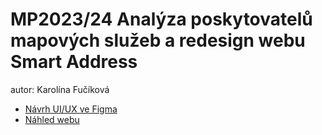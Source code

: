# MP2023/24 Analýza poskytovatelů mapových služeb a redesign webu Smart Address

autor: Karolína Fučíková

- [Návrh UI/UX ve Figma](https://www.figma.com/file/r4EbVu5PcyGLKN0TM5CN4e/MP-smart-addres?type=design&node-id=0%3A1&mode=design&t=TMb5X3yWrtndUVlH-1)
- [Náhled webu](https://pslib-cz.github.io/MP2023-24_Fucikova-Karolina_Analyza-poskytovatelu-mapovych-sluzeb-a-redesign-webu-Smart-Address/)
